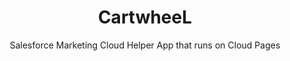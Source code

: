 <p align="center">
  <h1 align="center">CartwheeL</h1>
</p>
<p align="center">Salesforce Marketing Cloud Helper App that runs on Cloud Pages</p>
